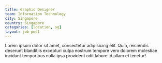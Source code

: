 ```yaml
---
title: Graphic Designer
team: Information Technology
city: Singapore
country: Singapore
categories: [location, sg]
layout: job-post
---
```


Lorem ipsum dolor sit amet, consectetur adipisicing elit. Quia, reiciendis deserunt blanditiis excepturi culpa nostrum tempore vero dolorem molestiae incidunt temporibus nulla ipsa provident odit labore id ullam et tenetur!
